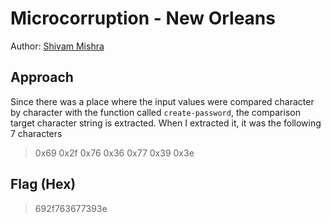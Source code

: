 # Microcorruption - New Orleans

Author: [Shivam Mishra](https://github.com/7shivamx)

## Approach
Since there was a place where the input values were compared character by character with the function called `create-password`, the comparison target character string is extracted.
When I extracted it, it was the following 7 characters
> 0x69 0x2f 0x76 0x36 0x77 0x39 0x3e

## Flag (Hex)
> 692f763677393e
